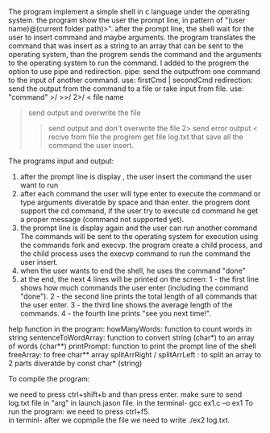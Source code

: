 
The program implement a simple  shell in c language under the operating system.
the program show the user the prompt line, in pattern of "(user name)@(current folder path)>".
after the prompt line, the shell wait for the user to insert command and maybe arguments.
the program translates the command that was insert as a string to an array that can be sent to the operating system,
than the progrem sends the command and the arguments to the operating system to run the command.
I added to the progrem the option to use pipe and redirection.
pipe: send the outputfrom one command to the input of another command. use:  firstCmd | secondCmd
redirection: send the output from the command to a file or take input from file. use: "command" >/ >>/ 2>/ < file name
> send output and overwrite the file
>>send output and don't overwrite the file
2> send error output
< recive from file
the progrem get file log.txt that save all the command the user insert.


The  programs input and output:

1) after the prompt line is display , the user insert the command the user want to run
2) after each command the user will type enter to execute the command or type arguments diveratde by space and than enter.
the progrem dont support the cd command, if the user try to execute cd command he get a proper message (command not supported yet).
3) the prompt line is display again and the user can run another command
The commands will be sent to the operating system for execution using the commands fork and execvp. 
the program create a child process, and the child process uses the execvp command to run the command the user insert.
4) when the user wants to end the shell, he uses the command "done"
5) at the end, the next 4 lines will be printed on the screen:
	1 - the first line shows how much commands the user enter (including the command "done").
	2 - the second line prints the total length of all commands that the user enter.
	3 - the third line shows the average length of the commands.
	4 - the fourth line prints "see you next time!".

help function in the program:
howManyWords: function to count words in string
sentenceToWordArray: function to convert string (char*) to an array of words (char**)
printPrompt: function to print the prompt line of the shell
freeArray: to free char** array
splitArrRight / splitArrLeft : to split an array to 2 parts diveratde by const char* (string) 
	
To compile the program:

we need to press ctrl+shift+b and than press enter.
make sure to send log.txt file in "arg" in launch.jason file.
in the terminal- gcc ex1.c –o ex1 
To run the program:
we need to press ctrl+f5.	
in terminl- after we copmpile the file we need to write ./ex2 log.txt.